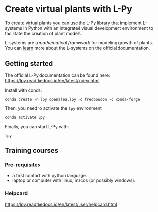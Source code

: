 # Create virtual plants with L-Py

To create virtual plants you can use the L-Py library that implement L-systems in Python with an integrated visual development environment to facilitate the creation of plant models.

L-systems are a _mathematical framework_ for modeling growth of plants.
You can [learn](https://lpy.readthedocs.io/en/latest/user/lsystems.html) more about the L-systems on the official documentation.

## Getting started

The official L-Py documentation can be found here: https://lpy.readthedocs.io/en/latest/index.html

Install with conda:

```shell
conda create -n lpy openalea.lpy -c fredboudon -c conda-forge
```

Then, you need to activate the `lpy` environment

```shell
conda activate lpy
```

Finally, you can start L-Py with:

```shell
lpy
```

## Training courses

### Pre-requisites

- a first contact with python language.
- laptop or computer with linux, macos (or possibly windows).

### Helpcard

https://lpy.readthedocs.io/en/latest/user/helpcard.html